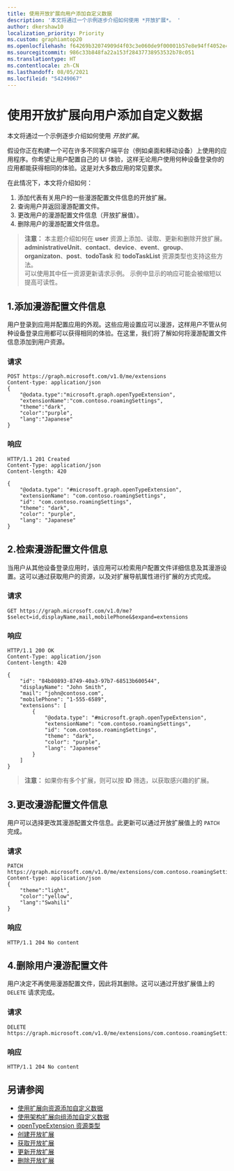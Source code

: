 ```yaml
---
title: 使用开放扩展向用户添加自定义数据
description: '本文将通过一个示例逐步介绍如何使用 *开放扩展*。 '
author: dkershaw10
localization_priority: Priority
ms.custom: graphiamtop20
ms.openlocfilehash: f64269b32074909d4f03c3e060de9f00001b57e8e94ff4052e44a40221a15b14
ms.sourcegitcommit: 986c33b848fa22a153f28437738953532b78c051
ms.translationtype: HT
ms.contentlocale: zh-CN
ms.lasthandoff: 08/05/2021
ms.locfileid: "54249067"
---
```

# <a name="add-custom-data-to-users-using-open-extensions"></a>使用开放扩展向用户添加自定义数据
本文将通过一个示例逐步介绍如何使用 *开放扩展*。 

假设你正在构建一个可在许多不同客户端平台（例如桌面和移动设备）上使用的应用程序。你希望让用户配置自己的 UI 体验，这样无论用户使用何种设备登录你的应用都能获得相同的体验。这是对大多数应用的常见要求。 

在此情况下，本文将介绍如何：

1. 添加代表有关用户的一些漫游配置文件信息的开放扩展。
2. 查询用户并返回漫游配置文件。
3. 更改用户的漫游配置文件信息（开放扩展值）。
4. 删除用户的漫游配置文件信息。

>**注意：** 本主题介绍如何在 **user** 资源上添加、读取、更新和删除开放扩展。**administrativeUnit**、**contact**、**device**、**event**、**group**、**organizaton**、**post**、**todoTask** 和 **todoTaskList** 资源类型也支持这些方法。  
可以使用其中任一资源更新请求示例。 示例中显示的响应可能会被缩短以提高可读性。 

## <a name="1-add-roaming-profile-information"></a>1.添加漫游配置文件信息
用户登录到应用并配置应用的外观。这些应用设置应可以漫游，这样用户不管从何种设备登录应用都可以获得相同的体验。在这里，我们将了解如何将漫游配置文件信息添加到用户资源。

### <a name="request"></a>请求
```http
POST https://graph.microsoft.com/v1.0/me/extensions
Content-type: application/json
{
    "@odata.type":"microsoft.graph.openTypeExtension",
    "extensionName":"com.contoso.roamingSettings",
    "theme":"dark",
    "color":"purple",
    "lang":"Japanese"
}
```
### <a name="response"></a>响应
```http
HTTP/1.1 201 Created
Content-Type: application/json
Content-length: 420

{
    "@odata.type": "#microsoft.graph.openTypeExtension",
    "extensionName": "com.contoso.roamingSettings",
    "id": "com.contoso.roamingSettings",
    "theme": "dark",
    "color": "purple",
    "lang": "Japanese"
}
```

## <a name="2-retrieve-roaming-profile-information"></a>2.检索漫游配置文件信息
当用户从其他设备登录应用时，该应用可以检索用户配置文件详细信息及其漫游设置。这可以通过获取用户的资源，以及对扩展导航属性进行扩展的方式完成。

### <a name="request"></a>请求
```http
GET https://graph.microsoft.com/v1.0/me?$select=id,displayName,mail,mobilePhone&$expand=extensions
```
### <a name="response"></a>响应
```http
HTTP/1.1 200 OK
Content-Type: application/json
Content-length: 420

{
    "id": "84b80893-8749-40a3-97b7-68513b600544",
    "displayName": "John Smith",
    "mail": "john@contoso.com",
    "mobilePhone": "1-555-6589",
    "extensions": [
        {
            "@odata.type": "#microsoft.graph.openTypeExtension",
            "extensionName": "com.contoso.roamingSettings",
            "id": "com.contoso.roamingSettings",
            "theme": "dark",
            "color": "purple",
            "lang": "Japanese"
        }
    ]
}
```
>**注意：** 如果你有多个扩展，则可以按 **ID** 筛选，以获取感兴趣的扩展。

## <a name="3-change-roaming-profile-information"></a>3.更改漫游配置文件信息
用户可以选择更改其漫游配置文件信息。此更新可以通过开放扩展值上的 ```PATCH``` 完成。 

### <a name="request"></a>请求
```http
PATCH https://graph.microsoft.com/v1.0/me/extensions/com.contoso.roamingSettings
Content-type: application/json
{
    "theme":"light",
    "color":"yellow",
    "lang":"Swahili"
}
```

### <a name="response"></a>响应
```
HTTP/1.1 204 No content
```

## <a name="4-delete-a-users-roaming-profile"></a>4.删除用户漫游配置文件
用户决定不再使用漫游配置文件，因此将其删除。这可以通过开放扩展值上的 ```DELETE``` 请求完成。

### <a name="request"></a>请求
```http
DELETE https://graph.microsoft.com/v1.0/me/extensions/com.contoso.roamingSettings
```

### <a name="response"></a>响应
```
HTTP/1.1 204 No content
```

## <a name="see-also"></a>另请参阅

- [使用扩展向资源添加自定义数据](extensibility-overview.md)
- [使用架构扩展向组添加自定义数据](extensibility-schema-groups.md)
- [openTypeExtension 资源类型](/graph/api/resources/opentypeextension?view=graph-rest-1.0)
- [创建开放扩展](/graph/api/opentypeextension-post-opentypeextension?view=graph-rest-1.0)
- [获取开放扩展](/graph/api/opentypeextension-get?view=graph-rest-1.0)
- [更新开放扩展](/graph/api/opentypeextension-update?view=graph-rest-1.0)
- [删除开放扩展](/graph/api/opentypeextension-delete?view=graph-rest-1.0)
